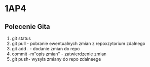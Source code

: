 # 1AP4

## Polecenie Gita

1) git status
2) git pull - pobranie ewentualnych zmian z repoxzytorium zdalnego
3) git add . - dodanie zmian do repo
4) commit -m"opis zmian" - zatwierdzenie zmian 
5) git push- wysyła zmiany do repo zdalneege
